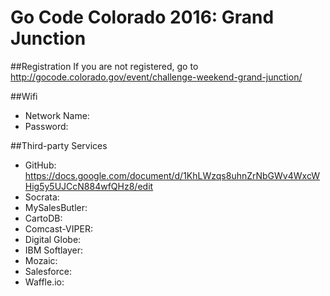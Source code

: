 # Go Code Colorado 2016: Grand Junction

##Registration
If you are not registered, go to http://gocode.colorado.gov/event/challenge-weekend-grand-junction/

##Wifi
- Network Name: <NAME>
- Password: <PASS>

##Third-party Services
- GitHub: https://docs.google.com/document/d/1KhLWzqs8uhnZrNbGWv4WxcWHig5y5UJCcN884wfQHz8/edit
- Socrata:
- MySalesButler: 
- CartoDB:
- Comcast-VIPER:
- Digital Globe:
- IBM Softlayer:
- Mozaic:
- Salesforce:
- Waffle.io:
